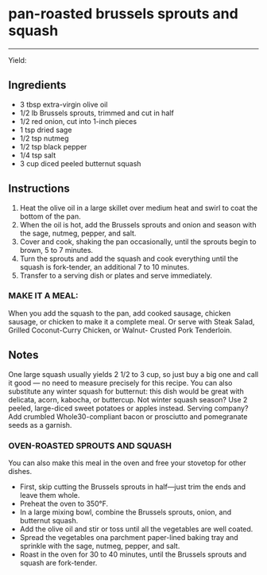 # pan-roasted brussels sprouts and squash
---
Yield: 

## Ingredients
- 3 tbsp extra-virgin olive oil
- 1/2 lb Brussels sprouts, trimmed and cut in half
- 1/2 red onion, cut into 1-inch pieces
- 1 tsp dried sage
- 1/2 tsp nutmeg
- 1/2 tsp black pepper
- 1/4 tsp salt
- 3 cup diced peeled butternut squash

## Instructions
1. Heat the olive oil in a large skillet over medium heat and swirl to coat the bottom of the pan.
2. When the oil is hot, add the Brussels sprouts and onion and season with the sage, nutmeg, pepper, and salt.
3. Cover and cook, shaking the pan occasionally, until the sprouts begin to brown, 5 to 7 minutes.
4. Turn the sprouts and add the squash and cook everything until the squash is fork-tender, an additional 7 to 10 minutes.
5. Transfer to a serving dish or plates and serve immediately.

### MAKE IT A MEAL:
When you add the squash to the pan, add cooked sausage, chicken sausage, or chicken to make it a complete meal. Or serve with Steak Salad, Grilled Coconut-Curry Chicken, or Walnut- Crusted Pork Tenderloin.

## Notes
One large squash usually yields 2 1/2 to 3 cup, so just buy a big one and call it good — no need to measure precisely for this recipe. You can also substitute any winter squash for butternut: this dish would be great with delicata, acorn, kabocha, or buttercup. Not winter squash season? Use 2 peeled, large-diced sweet potatoes or apples instead. Serving company? Add crumbled Whole30-compliant bacon or prosciutto and pomegranate seeds as a garnish.

### OVEN-ROASTED SPROUTS AND SQUASH
You can also make this meal in the oven and free your stovetop for other
dishes.
- First, skip cutting the Brussels sprouts in half—just trim the ends and leave them whole.
- Preheat the oven to 350°F.
- In a large mixing bowl, combine the Brussels sprouts, onion, and butternut squash.
- Add the olive oil and stir or toss until all the vegetables are well coated.
- Spread the vegetables ona parchment paper-lined baking tray and sprinkle with the sage, nutmeg, pepper, and salt.
- Roast in the oven for 30 to 40 minutes, until the Brussels sprouts and squash are fork-tender.

